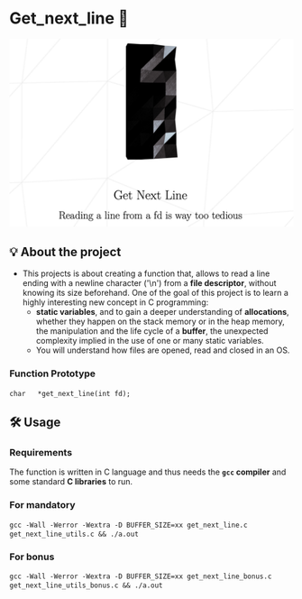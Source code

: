 # Get_next_line 📖
<a href="https://cdn.intra.42.fr/pdf/pdf/72445/en.subject.pdf"><img src="https://github.com/imahri/get_next_line_FX/blob/main/pic_sub.png"/></a>
## 💡  About the project
-	This projects is about creating a function that, allows to read a line ending with a newline character ('\n') from a **file descriptor**, without knowing its size beforehand.
One of the goal of this project is to learn a highly interesting new concept in C programming: 
	-	**static variables**, and to gain a deeper understanding of **allocations**, whether they happen on the stack memory or in the heap memory, the manipulation and the life cycle of a **buffer**, the unexpected complexity implied in the use of one or many static variables.
	-	You will understand how files are opened, read and closed in an OS.
### Function Prototype
    
    char   *get_next_line(int fd);
## 🛠️  Usage
### Requirements  
The function is written in C language and thus needs the  **`gcc`  compiler**  and some standard  **C libraries**  to run.

### For mandatory

    gcc -Wall -Werror -Wextra -D BUFFER_SIZE=xx get_next_line.c get_next_line_utils.c && ./a.out
### For bonus

    gcc -Wall -Werror -Wextra -D BUFFER_SIZE=xx get_next_line_bonus.c get_next_line_utils_bonus.c && ./a.out
